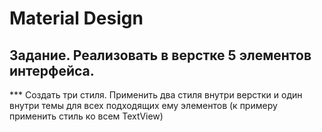 # Material Design 

## Задание. Реализовать в верстке 5 элементов интерфейса.
*** Создать три стиля. Применить два стиля внутри верстки и один внутри темы для всех подходящих ему элементов (к примеру применить стиль ко всем TextView)